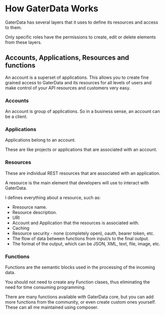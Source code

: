 How GaterData Works
===================

GaterData has several layers that it uses to define its resources and access to them.

Only specific roles have the permissions to create, edit or delete elements from these layers.

Accounts, Applications, Resources and functions
-----------------------------------------------

An account is a superset of applications. This allows you to create fine grained
access to GaterData and its resources for all levels of users and make control of
your API resources and customers very easy.

### Accounts

An account is group of applications. So in a business sense, an account can be a client.

### Applications

Applications belong to an account. 

These are like projects or applications that are associated with an account.

### Resources

These are individual REST resources that are associated with an application.

A resource is the main element that developers will use to interact with GaterData.

I defines everything about a resource, such as:

* Rresource name.
* Resource description.
* URI
* Account and Application that the resources is associated with.
* Caching
* Resource security - none (completely open), oauth, bearer token, etc.
* The flow of data between functions from input/s to the final output.
* The format of the output, which can be JSON, XML, text, file, image, etc.

### Functions

Functions are the semantic blocks used in the processing of the incoming data.

You should not need to create any Function clases,
thus eliminating the need for time consuming programming.

There are many functions available with GaterData core,
but you can add more functions from the community,
or even create custom ones yourself.
These can all me maintained using composer.
